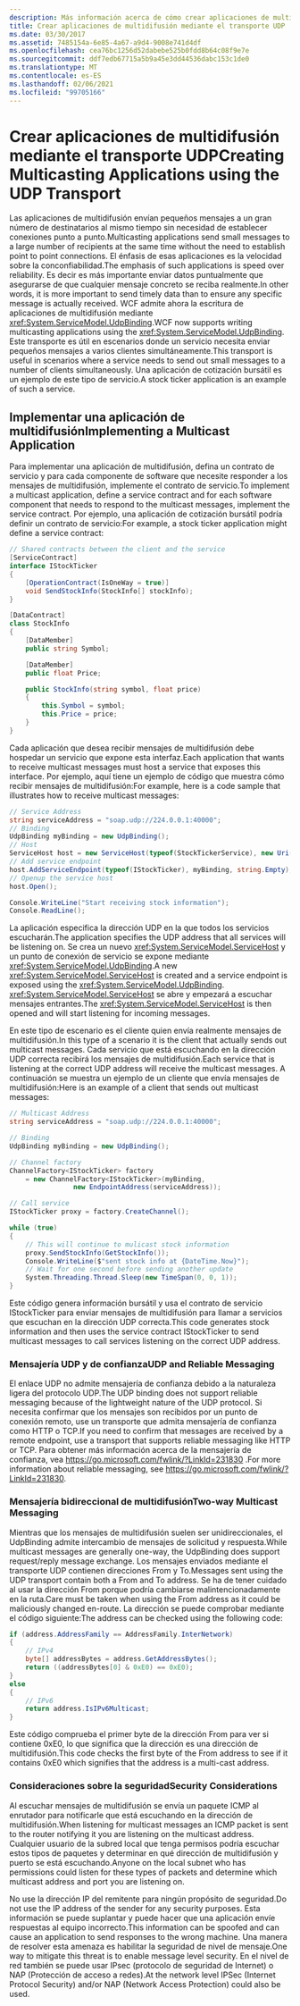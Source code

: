 ```yaml
---
description: Más información acerca de cómo crear aplicaciones de multidifusión mediante el transporte UDP
title: Crear aplicaciones de multidifusión mediante el transporte UDP
ms.date: 03/30/2017
ms.assetid: 7485154a-6e85-4a67-a9d4-9008e741d4df
ms.openlocfilehash: cea76bc1256d52dabebe525b0fdd8b64c08f9e7e
ms.sourcegitcommit: ddf7edb67715a5b9a45e3dd44536dabc153c1de0
ms.translationtype: MT
ms.contentlocale: es-ES
ms.lasthandoff: 02/06/2021
ms.locfileid: "99705166"
---
```

# <a name="creating-multicasting-applications-using-the-udp-transport"></a><span data-ttu-id="474cc-103">Crear aplicaciones de multidifusión mediante el transporte UDP</span><span class="sxs-lookup"><span data-stu-id="474cc-103">Creating Multicasting Applications using the UDP Transport</span></span>

<span data-ttu-id="474cc-104">Las aplicaciones de multidifusión envían pequeños mensajes a un gran número de destinatarios al mismo tiempo sin necesidad de establecer conexiones punto a punto.</span><span class="sxs-lookup"><span data-stu-id="474cc-104">Multicasting applications send small messages to a large number of recipients at the same time without the need to establish point to point connections.</span></span> <span data-ttu-id="474cc-105">El énfasis de esas aplicaciones es la velocidad sobre la conconfiabilidad.</span><span class="sxs-lookup"><span data-stu-id="474cc-105">The emphasis of such applications is speed over reliability.</span></span> <span data-ttu-id="474cc-106">Es decir es más importante enviar datos puntualmente que asegurarse de que cualquier mensaje concreto se reciba realmente.</span><span class="sxs-lookup"><span data-stu-id="474cc-106">In other words, it is more important to send timely data than to ensure any specific message is actually received.</span></span> <span data-ttu-id="474cc-107">WCF admite ahora la escritura de aplicaciones de multidifusión mediante <xref:System.ServiceModel.UdpBinding>.</span><span class="sxs-lookup"><span data-stu-id="474cc-107">WCF now supports writing multicasting applications using the <xref:System.ServiceModel.UdpBinding>.</span></span> <span data-ttu-id="474cc-108">Este transporte es útil en escenarios donde un servicio necesita enviar pequeños mensajes a varios clientes simultáneamente.</span><span class="sxs-lookup"><span data-stu-id="474cc-108">This transport is useful in scenarios where a service needs to send out small messages to a number of clients simultaneously.</span></span> <span data-ttu-id="474cc-109">Una aplicación de cotización bursátil es un ejemplo de este tipo de servicio.</span><span class="sxs-lookup"><span data-stu-id="474cc-109">A stock ticker application is an example of such a service.</span></span>  
  
## <a name="implementing-a-multicast-application"></a><span data-ttu-id="474cc-110">Implementar una aplicación de multidifusión</span><span class="sxs-lookup"><span data-stu-id="474cc-110">Implementing a Multicast Application</span></span>  

 <span data-ttu-id="474cc-111">Para implementar una aplicación de multidifusión, defina un contrato de servicio y para cada componente de software que necesite responder a los mensajes de multidifusión, implemente el contrato de servicio.</span><span class="sxs-lookup"><span data-stu-id="474cc-111">To implement a multicast application, define a service contract and for each software component that needs to respond to the multicast messages, implement the service contract.</span></span> <span data-ttu-id="474cc-112">Por ejemplo, una aplicación de cotización bursátil podría definir un contrato de servicio:</span><span class="sxs-lookup"><span data-stu-id="474cc-112">For example, a stock ticker application might define a service contract:</span></span>  
  
```csharp
// Shared contracts between the client and the service  
[ServiceContract]
interface IStockTicker
{
    [OperationContract(IsOneWay = true)]
    void SendStockInfo(StockInfo[] stockInfo);
}

[DataContract]
class StockInfo
{
    [DataMember]
    public string Symbol;

    [DataMember]
    public float Price;

    public StockInfo(string symbol, float price)
    {
        this.Symbol = symbol;
        this.Price = price;
    }
}
```  
  
 <span data-ttu-id="474cc-113">Cada aplicación que desea recibir mensajes de multidifusión debe hospedar un servicio que expone esta interfaz.</span><span class="sxs-lookup"><span data-stu-id="474cc-113">Each application that wants to receive multicast messages must host a service that exposes this interface.</span></span>  <span data-ttu-id="474cc-114">Por ejemplo, aquí tiene un ejemplo de código que muestra cómo recibir mensajes de multidifusión:</span><span class="sxs-lookup"><span data-stu-id="474cc-114">For example, here is a code sample that illustrates how to receive multicast messages:</span></span>  
  
```csharp
// Service Address
string serviceAddress = "soap.udp://224.0.0.1:40000";
// Binding
UdpBinding myBinding = new UdpBinding();
// Host
ServiceHost host = new ServiceHost(typeof(StockTickerService), new Uri(serviceAddress));
// Add service endpoint
host.AddServiceEndpoint(typeof(IStockTicker), myBinding, string.Empty);
// Openup the service host
host.Open();

Console.WriteLine("Start receiving stock information");
Console.ReadLine();
```  
  
 <span data-ttu-id="474cc-115">La aplicación especifica la dirección UDP en la que todos los servicios escucharán.</span><span class="sxs-lookup"><span data-stu-id="474cc-115">The application specifies the UDP address that all services will be listening on.</span></span> <span data-ttu-id="474cc-116">Se crea un nuevo <xref:System.ServiceModel.ServiceHost> y un punto de conexión de servicio se expone mediante <xref:System.ServiceModel.UdpBinding>.</span><span class="sxs-lookup"><span data-stu-id="474cc-116">A new <xref:System.ServiceModel.ServiceHost> is created and a service endpoint is exposed using the <xref:System.ServiceModel.UdpBinding>.</span></span> <span data-ttu-id="474cc-117"><xref:System.ServiceModel.ServiceHost> se abre y empezará a escuchar mensajes entrantes.</span><span class="sxs-lookup"><span data-stu-id="474cc-117">The <xref:System.ServiceModel.ServiceHost> is then opened and will start listening for incoming messages.</span></span>  
  
 <span data-ttu-id="474cc-118">En este tipo de escenario es el cliente quien envía realmente mensajes de multidifusión.</span><span class="sxs-lookup"><span data-stu-id="474cc-118">In this type of a scenario it is the client that actually sends out multicast messages.</span></span> <span data-ttu-id="474cc-119">Cada servicio que está escuchando en la dirección UDP correcta recibirá los mensajes de multidifusión.</span><span class="sxs-lookup"><span data-stu-id="474cc-119">Each service that is listening at the correct UDP address will receive the multicast messages.</span></span> <span data-ttu-id="474cc-120">A continuación se muestra un ejemplo de un cliente que envía mensajes de multidifusión:</span><span class="sxs-lookup"><span data-stu-id="474cc-120">Here is an example of a client that sends out multicast messages:</span></span>  
  
```csharp
// Multicast Address
string serviceAddress = "soap.udp://224.0.0.1:40000";

// Binding
UdpBinding myBinding = new UdpBinding();

// Channel factory
ChannelFactory<IStockTicker> factory
    = new ChannelFactory<IStockTicker>(myBinding,
                new EndpointAddress(serviceAddress));

// Call service
IStockTicker proxy = factory.CreateChannel();

while (true)
{
    // This will continue to mulicast stock information
    proxy.SendStockInfo(GetStockInfo());
    Console.WriteLine($"sent stock info at {DateTime.Now}");
    // Wait for one second before sending another update
    System.Threading.Thread.Sleep(new TimeSpan(0, 0, 1));
}
```  
  
 <span data-ttu-id="474cc-121">Este código genera información bursátil y usa el contrato de servicio IStockTicker para enviar mensajes de multidifusión para llamar a servicios que escuchan en la dirección UDP correcta.</span><span class="sxs-lookup"><span data-stu-id="474cc-121">This code generates stock information and then uses the service contract IStockTicker to send multicast messages to call services listening on the correct UDP address.</span></span>  
  
### <a name="udp-and-reliable-messaging"></a><span data-ttu-id="474cc-122">Mensajería UDP y de confianza</span><span class="sxs-lookup"><span data-stu-id="474cc-122">UDP and Reliable Messaging</span></span>  

  <span data-ttu-id="474cc-123">El enlace UDP no admite mensajería de confianza debido a la naturaleza ligera del protocolo UDP.</span><span class="sxs-lookup"><span data-stu-id="474cc-123">The UDP binding does not support reliable messaging because of the lightweight nature of the UDP protocol.</span></span> <span data-ttu-id="474cc-124">Si necesita confirmar que los mensajes son recibidos por un punto de conexión remoto, use un transporte que admita mensajería de confianza como HTTP o TCP.</span><span class="sxs-lookup"><span data-stu-id="474cc-124">If you need to confirm that messages are received by a remote endpoint, use a transport that supports reliable messaging like  HTTP or TCP.</span></span> <span data-ttu-id="474cc-125">Para obtener más información acerca de la mensajería de confianza, vea <https://go.microsoft.com/fwlink/?LinkId=231830> .</span><span class="sxs-lookup"><span data-stu-id="474cc-125">For more information about reliable messaging, see <https://go.microsoft.com/fwlink/?LinkId=231830>.</span></span>  
  
### <a name="two-way-multicast-messaging"></a><span data-ttu-id="474cc-126">Mensajería bidireccional de multidifusión</span><span class="sxs-lookup"><span data-stu-id="474cc-126">Two-way Multicast Messaging</span></span>  

 <span data-ttu-id="474cc-127">Mientras que los mensajes de multidifusión suelen ser unidireccionales, el UdpBinding admite intercambio de mensajes de solicitud y respuesta.</span><span class="sxs-lookup"><span data-stu-id="474cc-127">While multicast messages are generally one-way, the UdpBinding does support request/reply message exchange.</span></span> <span data-ttu-id="474cc-128">Los mensajes enviados mediante el transporte UDP contienen direcciones From y To.</span><span class="sxs-lookup"><span data-stu-id="474cc-128">Messages sent using the UDP transport contain both a From and To address.</span></span> <span data-ttu-id="474cc-129">Se ha de tener cuidado al usar la dirección From porque podría cambiarse malintencionadamente en la ruta.</span><span class="sxs-lookup"><span data-stu-id="474cc-129">Care must be taken when using the From address as it could be maliciously changed en-route.</span></span>  <span data-ttu-id="474cc-130">La dirección se puede comprobar mediante el código siguiente:</span><span class="sxs-lookup"><span data-stu-id="474cc-130">The address can be checked using the following code:</span></span>  
  
```csharp
if (address.AddressFamily == AddressFamily.InterNetwork)
{
    // IPv4
    byte[] addressBytes = address.GetAddressBytes();
    return ((addressBytes[0] & 0xE0) == 0xE0);
}
else
{
    // IPv6
    return address.IsIPv6Multicast;
}
```  
  
 <span data-ttu-id="474cc-131">Este código comprueba el primer byte de la dirección From para ver si contiene 0xE0, lo que significa que la dirección es una dirección de multidifusión.</span><span class="sxs-lookup"><span data-stu-id="474cc-131">This code checks the first byte of the From address to see if it contains 0xE0 which signifies that the address is a multi-cast address.</span></span>  
  
### <a name="security-considerations"></a><span data-ttu-id="474cc-132">Consideraciones sobre la seguridad</span><span class="sxs-lookup"><span data-stu-id="474cc-132">Security Considerations</span></span>  

 <span data-ttu-id="474cc-133">Al escuchar mensajes de multidifusión se envía un paquete ICMP al enrutador para notificarle que está escuchando en la dirección de multidifusión.</span><span class="sxs-lookup"><span data-stu-id="474cc-133">When listening for multicast messages an ICMP packet is sent to the router notifying it you are listening on the multicast address.</span></span> <span data-ttu-id="474cc-134">Cualquier usuario de la subred local que tenga permisos podría escuchar estos tipos de paquetes y determinar en qué dirección de multidifusión y puerto se está escuchando.</span><span class="sxs-lookup"><span data-stu-id="474cc-134">Anyone on the local subnet who has permissions could listen for these types of packets and determine which multicast address and port you are listening on.</span></span>  
  
 <span data-ttu-id="474cc-135">No use la dirección IP del remitente para ningún propósito de seguridad.</span><span class="sxs-lookup"><span data-stu-id="474cc-135">Do not use the IP address of the sender for any security purposes.</span></span> <span data-ttu-id="474cc-136">Esta información se puede suplantar y puede hacer que una aplicación envíe respuestas al equipo incorrecto.</span><span class="sxs-lookup"><span data-stu-id="474cc-136">This information can be spoofed and can cause an application to send responses to the wrong machine.</span></span> <span data-ttu-id="474cc-137">Una manera de resolver esta amenaza es habilitar la seguridad de nivel de mensaje.</span><span class="sxs-lookup"><span data-stu-id="474cc-137">One way to mitigate this threat is to enable message level security.</span></span> <span data-ttu-id="474cc-138">En el nivel de red también se puede usar IPsec (protocolo de seguridad de Internet) o NAP (Protección de acceso a redes).</span><span class="sxs-lookup"><span data-stu-id="474cc-138">At the network level IPSec  (Internet Protocol Security) and/or NAP (Network Access Protection) could also be used.</span></span>
